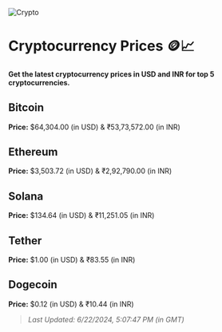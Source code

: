 
![Crypto](https://www.techguide.com.au/wp-content/uploads/2020/11/crypto3.jpeg)

# Cryptocurrency Prices 🪙📈

#### Get the latest cryptocurrency prices in USD and INR for top 5 cryptocurrencies.

## Bitcoin

**Price:** $64,304.00 (in USD) & ₹53,73,572.00 (in INR)

## Ethereum

**Price:** $3,503.72 (in USD) & ₹2,92,790.00 (in INR)

## Solana

**Price:** $134.64 (in USD) & ₹11,251.05 (in INR)

## Tether

**Price:** $1.00 (in USD) & ₹83.55 (in INR)

## Dogecoin

**Price:** $0.12 (in USD) & ₹10.44 (in INR)

> _Last Updated: 6/22/2024, 5:07:47 PM (in GMT)_
